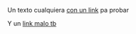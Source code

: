 Un texto cualquiera [con un link](https://es.wikipedia.org/wiki/Markdown) pa probar

Y un [link malo tb](https://www.lego.com/en-us/not-found)